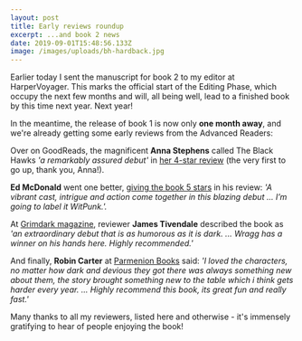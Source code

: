 ```yaml
---
layout: post
title: Early reviews roundup
excerpt: ...and book 2 news
date: 2019-09-01T15:48:56.133Z
image: /images/uploads/bh-hardback.jpg
---
```

Earlier today I sent the manuscript for book 2 to my editor at HarperVoyager. This marks the official start of the Editing Phase, which occupy the next few months and will, all being well, lead to a finished book by this time next year. Next year!

In the meantime, the release of book 1 is now only __one month away__, and we're already getting some early reviews from the Advanced Readers:

Over on GoodReads, the magnificent __Anna Stephens__ called The Black Hawks _'a remarkably assured debut'_ in [her 4-star review](https://www.goodreads.com/review/show/2862867305) (the very first to go up, thank you, Anna!).

__Ed McDonald__ went one better, [giving the book 5 stars](https://edmcdonaldwriting.com/2019/08/22/book-review-the-black-hawks-by-david-wragg/) in his review: _'A vibrant cast, intrigue and action come together in this blazing debut ... I’m going to label it WitPunk.'._

At [Grimdark magazine](https://www.grimdarkmagazine.com/review-the-black-hawks-by-david-wragg/), reviewer __James Tivendale__ described the book as _'an extraordinary debut that is as humorous as it is dark. ... Wragg has a winner on his hands here. Highly recommended.'_

And finally, __Robin Carter__ at [Parmenion Books](https://parmenionbooks.wordpress.com/2019/08/09/david-wragg-black-hawks-review/) said: _'I loved the characters, no matter how dark and devious they got there was always something new about them, the story brought something new to the table which i think gets harder every year. ... Highly recommend this book, its great fun and really fast.'_

Many thanks to all my reviewers, listed here and otherwise - it's immensely gratifying to hear of people enjoying the book!
